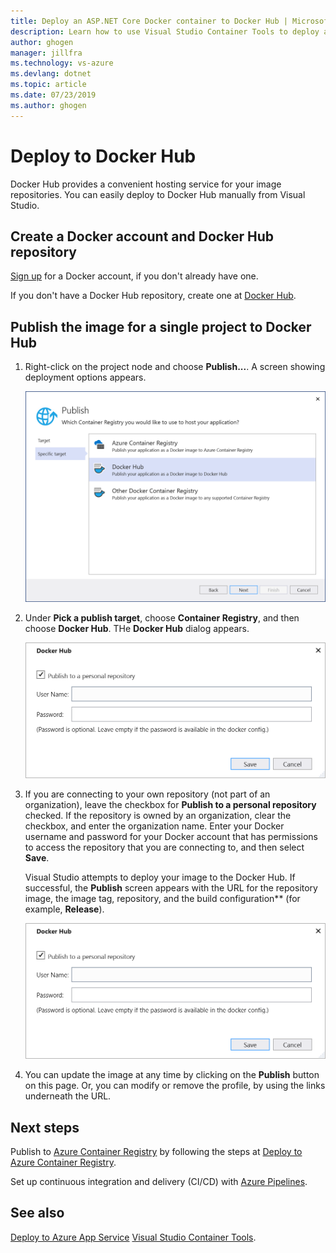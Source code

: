 ```yaml
---
title: Deploy an ASP.NET Core Docker container to Docker Hub | Microsoft Docs
description: Learn how to use Visual Studio Container Tools to deploy an ASP.NET Core web app to Docker Hub
author: ghogen
manager: jillfra
ms.technology: vs-azure
ms.devlang: dotnet
ms.topic: article
ms.date: 07/23/2019
ms.author: ghogen
---
```

# Deploy to Docker Hub

Docker Hub provides a convenient hosting service for your image repositories. You can easily deploy to Docker Hub manually from Visual Studio.

## Create a Docker account and Docker Hub repository

[Sign up](https://hub.docker.com/signup) for a Docker account, if you don't already have one.

If you don't have a Docker Hub repository, create one at [Docker Hub](https://hub.docker.com/).

## Publish the image for a single project to Docker Hub

1. Right-click on the project node and choose **Publish...**. A screen showing deployment options appears.

   ![](media/deploy-docker-hub/container-tools-docker-hub-deploy.png)

1. Under **Pick a publish target**, choose **Container Registry**, and then choose **Docker Hub**. THe **Docker Hub** dialog appears.

   ![](media/deploy-docker-hub/container-tools-docker-hub-credentials.png)

1. If you are connecting to your own repository (not part of an organization), leave the checkbox for **Publish to a personal repository** checked. If the repository is owned by an organization, clear the checkbox, and enter the organization name. Enter your Docker username and password for your Docker account that has permissions to access the repository that you are connecting to, and then select **Save**.  

   Visual Studio attempts to deploy your image to the Docker Hub.  If successful, the **Publish** screen appears with the URL for the repository image, the image tag, repository, and the build configuration** (for example, **Release**).

   ![](media/deploy-docker-hub/container-tools-docker-hub-credentials.png)

1. You can update the image at any time by clicking on the **Publish** button on this page.  Or, you can modify or remove the profile, by using the links underneath the URL.

## Next steps

Publish to [Azure Container Registry](/azure/container-registry/) by following the steps at [Deploy to Azure Container Registry](vs-azure-tools-docker-hosting-web-apps-in-docker.md).

Set up continuous integration and delivery (CI/CD) with [Azure Pipelines](/azure/devops/pipelines/?view=azure-devops).

## See also

[Deploy to Azure App Service](deploy-app-service.md)
[Visual Studio Container Tools](/visualstudio/containers/).